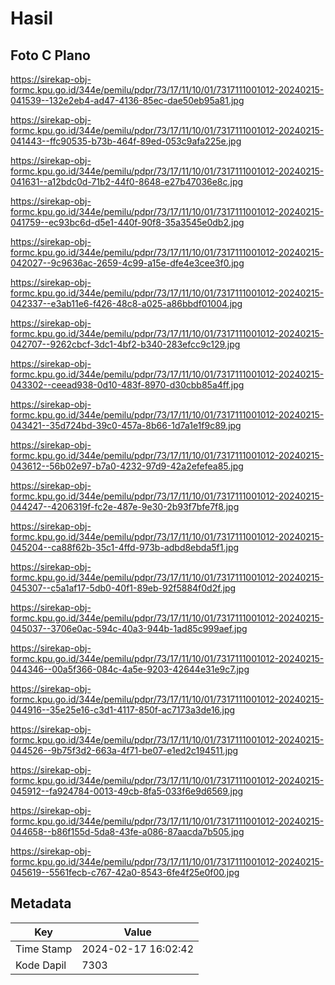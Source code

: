 # Hasil

## Foto C Plano

https://sirekap-obj-formc.kpu.go.id/344e/pemilu/pdpr/73/17/11/10/01/7317111001012-20240215-041539--132e2eb4-ad47-4136-85ec-dae50eb95a81.jpg

https://sirekap-obj-formc.kpu.go.id/344e/pemilu/pdpr/73/17/11/10/01/7317111001012-20240215-041443--ffc90535-b73b-464f-89ed-053c9afa225e.jpg

https://sirekap-obj-formc.kpu.go.id/344e/pemilu/pdpr/73/17/11/10/01/7317111001012-20240215-041631--a12bdc0d-71b2-44f0-8648-e27b47036e8c.jpg

https://sirekap-obj-formc.kpu.go.id/344e/pemilu/pdpr/73/17/11/10/01/7317111001012-20240215-041759--ec93bc6d-d5e1-440f-90f8-35a3545e0db2.jpg

https://sirekap-obj-formc.kpu.go.id/344e/pemilu/pdpr/73/17/11/10/01/7317111001012-20240215-042027--9c9636ac-2659-4c99-a15e-dfe4e3cee3f0.jpg

https://sirekap-obj-formc.kpu.go.id/344e/pemilu/pdpr/73/17/11/10/01/7317111001012-20240215-042337--e3ab11e6-f426-48c8-a025-a86bbdf01004.jpg

https://sirekap-obj-formc.kpu.go.id/344e/pemilu/pdpr/73/17/11/10/01/7317111001012-20240215-042707--9262cbcf-3dc1-4bf2-b340-283efcc9c129.jpg

https://sirekap-obj-formc.kpu.go.id/344e/pemilu/pdpr/73/17/11/10/01/7317111001012-20240215-043302--ceead938-0d10-483f-8970-d30cbb85a4ff.jpg

https://sirekap-obj-formc.kpu.go.id/344e/pemilu/pdpr/73/17/11/10/01/7317111001012-20240215-043421--35d724bd-39c0-457a-8b66-1d7a1e1f9c89.jpg

https://sirekap-obj-formc.kpu.go.id/344e/pemilu/pdpr/73/17/11/10/01/7317111001012-20240215-043612--56b02e97-b7a0-4232-97d9-42a2efefea85.jpg

https://sirekap-obj-formc.kpu.go.id/344e/pemilu/pdpr/73/17/11/10/01/7317111001012-20240215-044247--4206319f-fc2e-487e-9e30-2b93f7bfe7f8.jpg

https://sirekap-obj-formc.kpu.go.id/344e/pemilu/pdpr/73/17/11/10/01/7317111001012-20240215-045204--ca88f62b-35c1-4ffd-973b-adbd8ebda5f1.jpg

https://sirekap-obj-formc.kpu.go.id/344e/pemilu/pdpr/73/17/11/10/01/7317111001012-20240215-045307--c5a1af17-5db0-40f1-89eb-92f5884f0d2f.jpg

https://sirekap-obj-formc.kpu.go.id/344e/pemilu/pdpr/73/17/11/10/01/7317111001012-20240215-045037--3706e0ac-594c-40a3-944b-1ad85c999aef.jpg

https://sirekap-obj-formc.kpu.go.id/344e/pemilu/pdpr/73/17/11/10/01/7317111001012-20240215-044346--00a5f366-084c-4a5e-9203-42644e31e9c7.jpg

https://sirekap-obj-formc.kpu.go.id/344e/pemilu/pdpr/73/17/11/10/01/7317111001012-20240215-044916--35e25e16-c3d1-4117-850f-ac7173a3de16.jpg

https://sirekap-obj-formc.kpu.go.id/344e/pemilu/pdpr/73/17/11/10/01/7317111001012-20240215-044526--9b75f3d2-663a-4f71-be07-e1ed2c194511.jpg

https://sirekap-obj-formc.kpu.go.id/344e/pemilu/pdpr/73/17/11/10/01/7317111001012-20240215-045912--fa924784-0013-49cb-8fa5-033f6e9d6569.jpg

https://sirekap-obj-formc.kpu.go.id/344e/pemilu/pdpr/73/17/11/10/01/7317111001012-20240215-044658--b86f155d-5da8-43fe-a086-87aacda7b505.jpg

https://sirekap-obj-formc.kpu.go.id/344e/pemilu/pdpr/73/17/11/10/01/7317111001012-20240215-045619--5561fecb-c767-42a0-8543-6fe4f25e0f00.jpg


## Metadata

| Key        | Value               |
| ---------- | ------------------- |
| Time Stamp | 2024-02-17 16:02:42 |
| Kode Dapil | 7303                |



